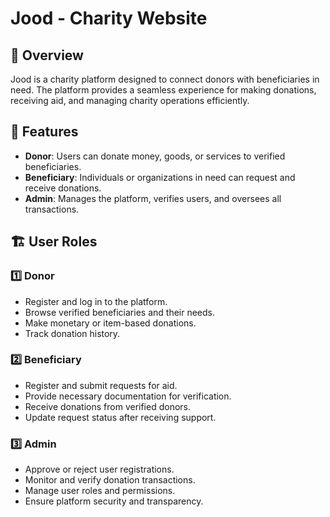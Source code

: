 # Jood - Charity Website

## 📌 Overview
Jood is a charity platform designed to connect donors with beneficiaries in need. The platform provides a seamless experience for making donations, receiving aid, and managing charity operations efficiently.

## 🚀 Features
- **Donor**: Users can donate money, goods, or services to verified beneficiaries.
- **Beneficiary**: Individuals or organizations in need can request and receive donations.
- **Admin**: Manages the platform, verifies users, and oversees all transactions.

## 🏗️ User Roles

### 1️⃣ Donor
- Register and log in to the platform.
- Browse verified beneficiaries and their needs.
- Make monetary or item-based donations.
- Track donation history.

### 2️⃣ Beneficiary
- Register and submit requests for aid.
- Provide necessary documentation for verification.
- Receive donations from verified donors.
- Update request status after receiving support.

### 3️⃣ Admin
- Approve or reject user registrations.
- Monitor and verify donation transactions.
- Manage user roles and permissions.
- Ensure platform security and transparency.



